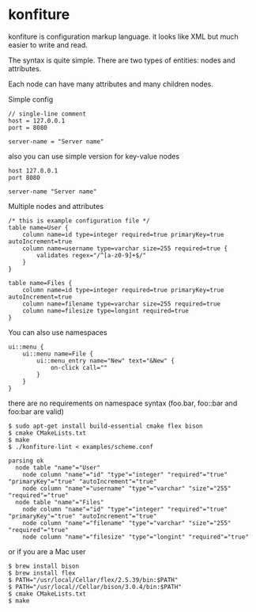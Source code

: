 konfiture
======

konfiture is configuration markup language. it looks like XML but much easier to write and read.

The syntax is quite simple. There are two types of entities: nodes and attributes.

Each node can have many attributes and many children nodes. 


Simple config

```
// single-line comment
host = 127.0.0.1
port = 8080

server-name = "Server name"
```

also you can use simple version for key-value nodes
```
host 127.0.0.1
port 8080

server-name "Server name"
````

Multiple nodes and attributes

```
/* this is example configuration file */
table name=User {
    column name=id type=integer required=true primaryKey=true autoIncrement=true
    column name=username type=varchar size=255 required=true {
        validates regex="/^[a-z0-9]+$/"
    }
}

table name=Files {
    column name=id type=integer required=true primaryKey=true autoIncrement=true
    column name=filename type=varchar size=255 required=true
    column name=filesize type=longint required=true
}
```

You can also use namespaces 
```
ui::menu {
    ui::menu name=File {
        ui::menu_entry name="New" text="&New" {
            on-click call=""
        }
    }
}
```

there are no requirements on namespace syntax (foo.bar, foo::bar and foo:bar are valid)

```
$ sudo apt-get install build-essential cmake flex bison
$ cmake CMakeLists.txt
$ make
$ ./konfiture-lint < examples/scheme.conf

parsing ok
  node table "name"="User"
    node column "name"="id" "type"="integer" "required"="true" "primaryKey"="true" "autoIncrement"="true"
    node column "name"="username" "type"="varchar" "size"="255" "required"="true"
  node table "name"="Files"
    node column "name"="id" "type"="integer" "required"="true" "primaryKey"="true" "autoIncrement"="true"
    node column "name"="filename" "type"="varchar" "size"="255" "required"="true"
    node column "name"="filesize" "type"="longint" "required"="true"

```

or if you are a Mac user
```
$ brew install bison
$ brew install flex
$ PATH="/usr/local/Cellar/flex/2.5.39/bin:$PATH"
$ PATH="/usr/local//Cellar/bison/3.0.4/bin:$PATH"
$ cmake CMakeLists.txt
$ make
```
